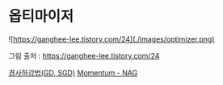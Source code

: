 # 옵티마이저

![https://ganghee-lee.tistory.com/24](./images/optimizer.png)  

그림 출처 : https://ganghee-lee.tistory.com/24

[경사하강법(GD, SGD)](GD.md)
[Momentum - NAG](Momentum-NAG.md)